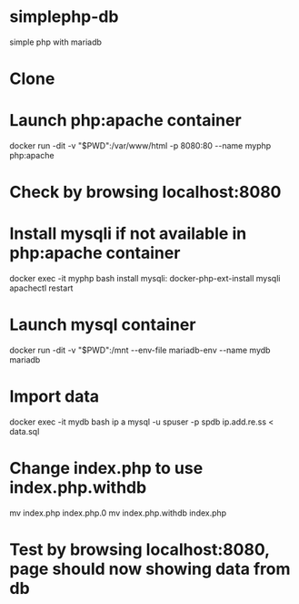 # simplephp-db
simple php with mariadb

# Clone

# Launch php:apache container
docker run -dit -v "$PWD":/var/www/html -p 8080:80 --name myphp php:apache

# Check by browsing localhost:8080

# Install mysqli if not available in php:apache container
docker exec -it myphp bash
install mysqli: docker-php-ext-install mysqli
apachectl restart

# Launch mysql container
docker run -dit -v "$PWD":/mnt --env-file mariadb-env --name mydb mariadb

# Import data 
docker exec -it mydb bash
ip a
mysql -u spuser -p spdb ip.add.re.ss < data.sql

# Change index.php to use index.php.withdb
mv index.php index.php.0
mv index.php.withdb index.php

# Test by browsing localhost:8080, page should now showing data from db
